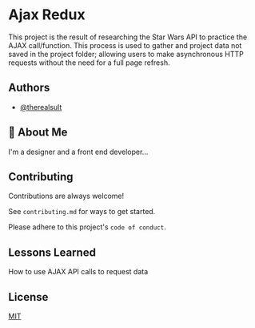 
# Ajax Redux

This project is the result of researching the Star Wars API to practice the AJAX call/function. This process is used to gather and project data not saved in the project folder; allowing users to make asynchronous HTTP requests without the need for a full page refresh. 


## Authors

- [@therealsult](https://www.github.com/therealsult)


## 🚀 About Me
I'm a designer and a front end developer...


## Contributing

Contributions are always welcome!

See `contributing.md` for ways to get started.

Please adhere to this project's `code of conduct`.


## Lessons Learned

How to use AJAX API calls to request data 


## License

[MIT](https://choosealicense.com/licenses/mit/)

